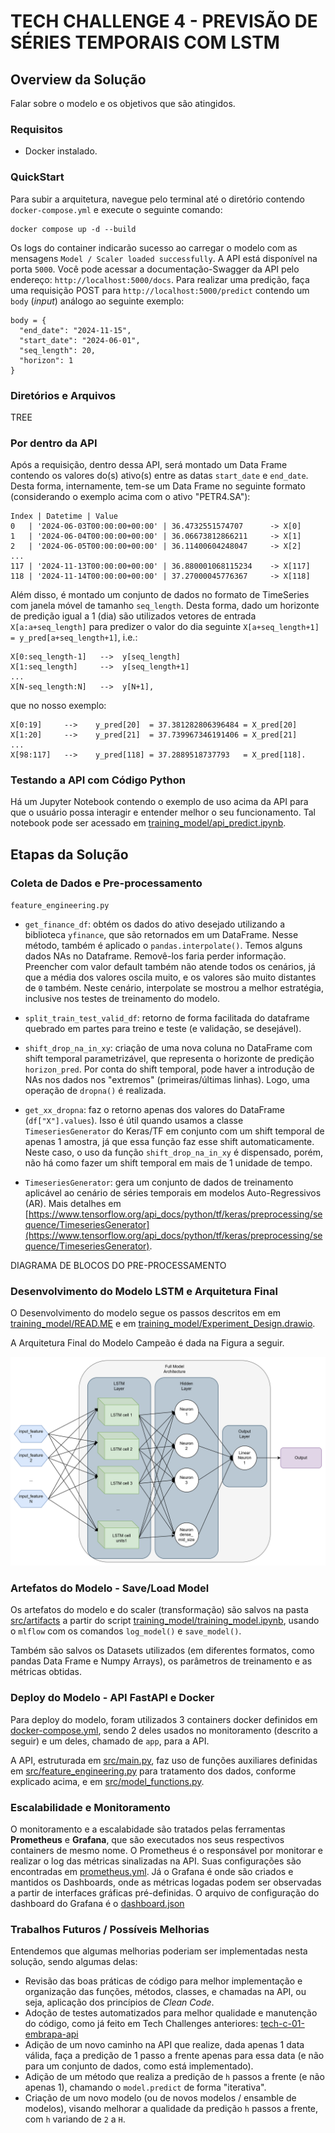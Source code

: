 # TECH CHALLENGE 4 - PREVISÃO DE SÉRIES TEMPORAIS COM LSTM

## Overview da Solução

Falar sobre o modelo e os objetivos que são atingidos.

### Requisitos
* Docker instalado.

### QuickStart

Para subir a arquitetura, navegue pelo terminal até o diretório contendo `docker-compose.yml` e execute o seguinte comando:
```
docker compose up -d --build
```

Os logs do container indicarão sucesso ao carregar o modelo com as mensagens `Model / Scaler loaded successfully`. A API está disponível na porta `5000`. Você pode acessar a documentação-Swagger da API pelo endereço: `http://localhost:5000/docs`. Para realizar uma predição, faça uma requisição POST para `http://localhost:5000/predict` contendo um `body` (*input*) análogo ao seguinte exemplo:
```
body = {
  "end_date": "2024-11-15",
  "start_date": "2024-06-01",
  "seq_length": 20,
  "horizon": 1
}
```

### Diretórios e Arquivos

TREE

### Por dentro da API

Após a requisição, dentro dessa API, será montado um Data Frame contendo os valores do(s) ativo(s) entre as datas `start_date` e `end_date`. Desta forma, internamente, tem-se um Data Frame no seguinte formato (considerando o exemplo acima com o ativo "PETR4.SA"):
```
Index | Datetime | Value
0   | '2024-06-03T00:00:00+00:00' | 36.4732551574707      -> X[0]
1   | '2024-06-04T00:00:00+00:00' | 36.06673812866211     -> X[1]
2   | '2024-06-05T00:00:00+00:00' | 36.11400604248047     -> X[2]
...
117 | '2024-11-13T00:00:00+00:00' | 36.880001068115234    -> X[117]
118 | '2024-11-14T00:00:00+00:00' | 37.27000045776367     -> X[118]
```
Além disso, é montado um conjunto de dados no formato de TimeSeries com janela móvel de tamanho `seq_length`. Desta forma, dado um horizonte de predição igual a 1 (dia) são utilizados vetores de entrada `X[a:a+seq_length]` para predizer o valor do dia seguinte `X[a+seq_length+1] = y_pred[a+seq_length+1]`, i.e.:
```
X[0:seq_length-1]   -->  y[seq_length]    
X[1:seq_length]     -->  y[seq_length+1] 
...
X[N-seq_length:N]   -->  y[N+1],           
```
que no nosso exemplo:
```
X[0:19]     -->    y_pred[20]  = 37.381282806396484 = X_pred[20]
X[1:20]     -->    y_pred[21]  = 37.739967346191406 = X_pred[21]
...
X[98:117]   -->    y_pred[118] = 37.2889518737793   = X_pred[118].
```

### Testando a API com Código Python

Há um Jupyter Notebook contendo o exemplo de uso acima da API para que o usuário possa interagir e entender melhor o seu funcionamento. Tal notebook pode ser acessado em [training_model/api_predict.ipynb](/training_model/api_predict.ipynb).

## Etapas da Solução

### Coleta de Dados e Pre-processamento

`feature_engineering.py`
* `get_finance_df`: obtém os dados do ativo desejado utilizando a biblioteca `yfinance`, que são retornados em um DataFrame. Nesse método, também é aplicado o `pandas.interpolate()`. Temos alguns dados NAs no Dataframe. Removê-los faria perder informação. Preencher com valor default também não atende todos os cenários, já que a média dos valores oscila muito, e os valores são muito distantes de `0` também. Neste cenário, interpolate se mostrou a melhor estratégia, inclusive nos testes de treinamento do modelo.

* `split_train_test_valid_df`: retorno de forma facilitada do dataframe quebrado em partes para treino e teste (e validação, se desejável).

* `shift_drop_na_in_xy`: criação de uma nova coluna no DataFrame com shift temporal parametrizável, que representa o horizonte de predição `horizon_pred`. Por conta do shift temporal, pode haver a introdução de NAs nos dados nos "extremos" (primeiras/últimas linhas). Logo, uma operação de `dropna()` é realizada.

* `get_xx_dropna`: faz o retorno apenas dos valores do DataFrame (`df["X"].values`). Isso é útil quando usamos a classe `TimeseriesGenerator` do Keras/TF em conjunto com um shift temporal de apenas 1 amostra, já que essa função faz esse shift automaticamente. Neste caso, o uso da função `shift_drop_na_in_xy` é dispensado, porém, não há como fazer um shift temporal em mais de 1 unidade de tempo.

* `TimeseriesGenerator`: gera um conjunto de dados de treinamento aplicável ao cenário de séries temporais em modelos Auto-Regressivos (AR). Mais detalhes em [https://www.tensorflow.org/api_docs/python/tf/keras/preprocessing/sequence/TimeseriesGenerator](https://www.tensorflow.org/api_docs/python/tf/keras/preprocessing/sequence/TimeseriesGenerator).

DIAGRAMA DE BLOCOS DO PRE-PROCESSAMENTO

### Desenvolvimento do Modelo LSTM e Arquitetura Final

O Desenvolvimento do modelo segue os passos descritos em em [training_model/READ.ME](/training_model/README.md) e em [training_model/Experiment_Design.drawio](/training_model/Experiment_Design.drawio). 

A Arquitetura Final do Modelo Campeão é dada na Figura a seguir.

![Architecture LSTM](training_model/img/lstm_architecture.png)

### Artefatos do Modelo - Save/Load Model

Os artefatos do modelo e do scaler (transformação) são salvos na pasta [src/artifacts](/src/artifacts) a partir do script [training_model/training_model.ipynb](/training_model/training_model.ipynb), usando o `mlflow` com os comandos `log_model()` e `save_model()`. 

Também são salvos os Datasets utilizados (em diferentes formatos, como pandas Data Frame e Numpy Arrays), os parâmetros de treinamento e as métricas obtidas.

### Deploy do Modelo - API FastAPI e Docker

Para deploy do modelo, foram utilizados 3 containers docker definidos em [docker-compose.yml](/docker-compose.yml), sendo 2 deles usados no monitoramento (descrito a seguir) e um deles, chamado de `app`, para a API.

A API, estruturada em [src/main.py](/src/main.py), faz uso de funções auxiliares definidas em [src/feature_engineering.py](/src/feature_engineering.py) para tratamento dos dados, conforme explicado acima, e em [src/model_functions.py](/src/model_functions.py).

### Escalabilidade e Monitoramento

O monitoramento e a escalabidade são tratados pelas ferramentas **Prometheus** e **Grafana**, que são executados nos seus respectivos containers de mesmo nome.
O Prometheus é o responsável por monitorar e realizar o log das métricas sinalizadas na API. Suas configurações são encontradas em [prometheus.yml](/prometheus.yml).
Já o Grafana é onde são criados e mantidos os Dashboards, onde as métricas logadas podem ser observadas a partir de interfaces gráficas pré-definidas. O arquivo de configuração do dashboard do Grafana é o [dashboard.json](/dashboard.json)

### Trabalhos Futuros / Possíveis Melhorias

Entendemos que algumas melhorias poderiam ser implementadas nesta solução, sendo algumas delas:

* Revisão das boas práticas de código para melhor implementação e organização das funções, métodos, classes, e chamadas na API, ou seja, aplicação dos princípios de *Clean Code*.
* Adoção de testes automatizados para melhor qualidade e manutenção do código, como já feito em Tech Challenges anteriores: [tech-c-01-embrapa-api](https://github.com/chrysremes/tech-c-01-embrapa-api)
* Adição de um novo caminho na API que realize, dada apenas 1 data válida, faça a predição de 1 passo a frente apenas para essa data (e não para um conjunto de dados, como está implementado).
* Adição de um método que realiza a predição de `h` passos a frente (e não apenas 1), chamando o `model.predict` de forma "iterativa".
* Criação de um novo modelo (ou de novos modelos / ensamble de modelos), visando melhorar a qualidade da predição `h` passos a frente, com `h` variando de `2` a `H`.




